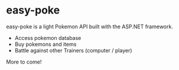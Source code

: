 # easy-poke

easy-poke is a light Pokemon API built with the ASP.NET framework.

* Access pokemon database
* Buy pokemons and items
* Battle against other Trainers (computer / player)

More to come!
